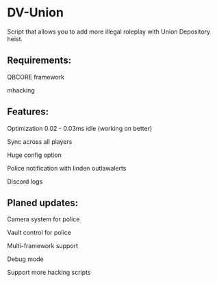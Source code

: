 # DV-Union
Script that allows you to add more illegal roleplay with Union Depository heist.

<h2> Requirements:</h2>
<p>
  QBCORE framework
 </p>
  <p>
mhacking
</p>
<h2> Features:</h2>
<p>
Optimization 0.02 - 0.03ms idle (working on better)
  </p>
    <p>
  
Sync across all players
  </p>
        <p>
Huge config option
  </p>
            <p>
Police notification with linden outlawalerts
  </p>
                <p>
Discord logs
</p>
<h2>Planed updates:</h2>
  <p>Camera system for police</p>
  <p>Vault control for police</p> 
  <p>Multi-framework support</p>
  <p>Debug mode</p>
  <p>Support more hacking scripts</p>
